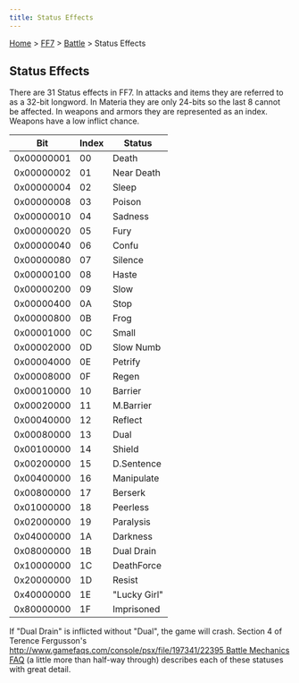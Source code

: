 ```yaml
---
title: Status Effects
---
```


[Home](Main%20Page.md) > [FF7](FF7.md) > [Battle](FF7/Battle.md) > Status Effects

## Status Effects

There are 31 Status effects in FF7. In attacks and items they are
referred to as a 32-bit longword. In Materia they are only 24-bits so
the last 8 cannot be affected. In weapons and armors they are
represented as an index. Weapons have a low inflict chance.

| Bit        | Index | Status       |
|------------|-------|--------------|
| 0x00000001 | 00    | Death        |
| 0x00000002 | 01    | Near Death   |
| 0x00000004 | 02    | Sleep        |
| 0x00000008 | 03    | Poison       |
| 0x00000010 | 04    | Sadness      |
| 0x00000020 | 05    | Fury         |
| 0x00000040 | 06    | Confu        |
| 0x00000080 | 07    | Silence      |
| 0x00000100 | 08    | Haste        |
| 0x00000200 | 09    | Slow         |
| 0x00000400 | 0A    | Stop         |
| 0x00000800 | 0B    | Frog         |
| 0x00001000 | 0C    | Small        |
| 0x00002000 | 0D    | Slow Numb    |
| 0x00004000 | 0E    | Petrify      |
| 0x00008000 | 0F    | Regen        |
| 0x00010000 | 10    | Barrier      |
| 0x00020000 | 11    | M.Barrier    |
| 0x00040000 | 12    | Reflect      |
| 0x00080000 | 13    | Dual         |
| 0x00100000 | 14    | Shield       |
| 0x00200000 | 15    | D.Sentence   |
| 0x00400000 | 16    | Manipulate   |
| 0x00800000 | 17    | Berserk      |
| 0x01000000 | 18    | Peerless     |
| 0x02000000 | 19    | Paralysis    |
| 0x04000000 | 1A    | Darkness     |
| 0x08000000 | 1B    | Dual Drain   |
| 0x10000000 | 1C    | DeathForce   |
| 0x20000000 | 1D    | Resist       |
| 0x40000000 | 1E    | "Lucky Girl" |
| 0x80000000 | 1F    | Imprisoned   |

If "Dual Drain" is inflicted without "Dual", the game will crash.
Section 4 of Terence Fergusson's
[http://www.gamefaqs.com/console/psx/file/197341/22395 Battle Mechanics
FAQ][] (a little more than half-way through) describes each of these
statuses with great detail.

  [http://www.gamefaqs.com/console/psx/file/197341/22395 Battle Mechanics FAQ]:
    http://www.gamefaqs.com/console/psx/file/197341/22395_Battle_Mechanics_FAQ
    "wikilink"
